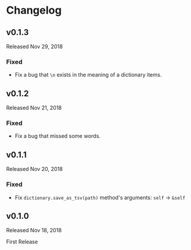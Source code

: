# Changelog

## v0.1.3

Released Nov 29, 2018

### Fixed

- Fix a bug that `\n` exists in the meaning of a dictionary items.

## v0.1.2

Released Nov 21, 2018

### Fixed

- Fix a bug that missed some words.

## v0.1.1

Released Nov 20, 2018

### Fixed

- Fix `dictionary.save_as_tsv(path)` method's arguments: `self` -> `&self`

## v0.1.0

Released Nov 18, 2018

First Release
